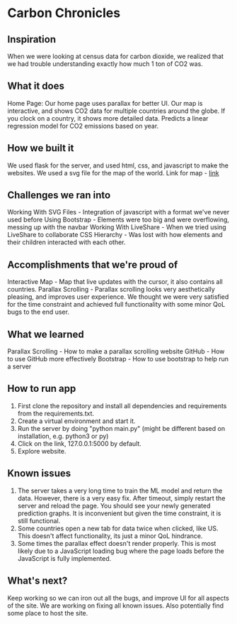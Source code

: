 # Carbon Chronicles

## Inspiration
When we were looking at census data for carbon dioxide, we realized that we had trouble understanding exactly how much 1 ton of CO2 was.


## What it does
Home Page:
Our home page uses parallax for better UI.
Our map is interactive, and shows CO2 data for multiple countries around the globe.
If you clock on a country, it shows more detailed data.
Predicts a linear regression model for CO2 emissions based on year.

## How we built it
We used flask for the server, and used html, css, and javascript to make the websites.
We used a svg file for the map of the world.
Link for map - [link](https://commons.wikimedia.org/wiki/File:BlankMap-World.svg)

## Challenges we ran into
Working With SVG Files - Integration of javascript with a format we've never used before
Using Bootstrap - Elements were too big and were overflowing, messing up with the navbar
Working With LiveShare - When we tried using LiveShare to collaborate
CSS Hierarchy - Was lost with how elements and their children interacted with each other.

## Accomplishments that we're proud of
Interactive Map - Map that live updates with the cursor, it also contains all countries.
Parallax Scrolling - Parallax scrolling looks very aesthetically pleasing, and improves user experience.
We thought we were very satisfied for the time constraint and achieved full functionality with some minor QoL bugs to the end user.

## What we learned
Parallax Scrolling - How to make a parallax scrolling website
GitHub - How to use GitHub more effectively
Bootstrap - How to use bootstrap to help run a server

## How to run app
1. First clone the repository and install all dependencies and requirements from the requirements.txt.
2. Create a virtual environment and start it.
3. Run the server by doing "python main.py" (might be different based on installation, e.g. python3 or py)
4. Click on the link, 127.0.0.1:5000 by default.
5. Explore website.

## Known issues
1. The server takes a very long time to train the ML model and return the data. However, there is a very easy fix. After timeout, simply restart the server and reload the page. You should see your newly generated prediction graphs. It is inconvenient but given the time constraint, it is still functional.
2. Some countries open a new tab for data twice when clicked, like US. This doesn't affect functionality, its just a minor QoL hindrance.
3. Some times the parallax effect doesn't render properly. This is most likely due to a JavaScript loading bug where the page loads before the JavaScript is fully implemented. 

## What's next?
Keep working so we can iron out all the bugs, and improve UI for all aspects of the site. We are working on fixing all known issues. Also potentially find some place to host the site. 
